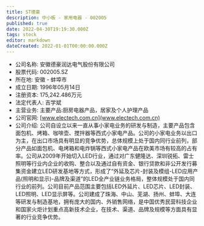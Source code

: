 ```yaml
---
title: ST德豪
description: 中小板 - 家用电器 - 002005
published: true
date: 2022-04-30T19:19:30.000Z
tags: stock
editor: markdown
dateCreated: 2022-01-01T00:00:00.000Z
---
```


- 公司名称: 安徽德豪润达电气股份有限公司
- 股票代码: 002005.SZ
- 所在地: 安徽 - 蚌埠市
- 成立日期: 1996年05月14日
- 注册资本: 175,242.486万元
- 法定代表人: 吉学斌
- 主营业务: 主要产品:厨房电器产品，居家及个人护理产品
- 公司官网: [www.electech.com.cn](www.electech.com.cn)
- 公司介绍: 公司自设立以来一直从事小家电业务的研发与制造，主要产品包含面包机、烤箱、咖啡壶、搅拌器等西式小家电产品。公司的小家电业务以出口为主，在出口市场具有明显的竞争优势，总体规模上处于国内同行业前列，部分产品如面包机、电烤箱和电炸锅等西式小家电产品在欧美市场有较高的占有率。公司从2009年开始切入LED行业，通过对广东健隆达、深圳锐拓、雷士照明等行业内企业的收购、整合以及通过自有资金、银行贷款和非公开发行募集资金建立LED研发基地等方式，形成了“外延及芯片-封装及模组-LED应用产品(照明和显示)-品牌及渠道”的LED全产业链业务格局，整体规模处于国内同行业的前列。公司目前产品范围主要包括LED外延片、LED芯片、LED封装、LED照明、LED显示屏等。公司建成了珠海、中山、芜湖、扬州、蚌埠、大连等研发与制造基地，拥有庞大的国内、外销售网络，是中国优秀民营科技企业和国家火炬计划重点高新技术企业，在技术、渠道、品牌及规模等方面具有显著的行业竞争优势。



